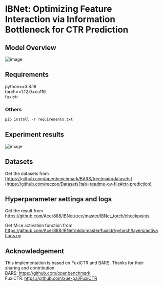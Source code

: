 # IBNet: Optimizing Feature Interaction via Information Bottleneck for CTR Prediction
## Model Overview
![image](https://github.com/Acer888/IBNet/assets/45092309/26acd9bf-31de-485b-8cc6-f6c74df51e98)


## Requirements
python==3.8.18  
torch==1.12.0+cu116  
fuxictr  

### Others
```python
pip install -r requirements.txt
```

## Experiment results
![image](https://github.com/Acer888/IBNet/assets/45092309/dc701693-b95f-4387-a202-d862a64a2585)


## Datasets
Get the datasets from [https://github.com/openbenchmark/BARS/tree/main/datasets](https://github.com/reczoo/Datasets?tab=readme-ov-file#ctr-prediction)



## Hyperparameter settings and logs

Get the result from https://github.com/Acer888/IBNet/tree/master/IBNet_torch/checkpoints

Get Mice activation function from https://github.com/Acer888/IBNet/blob/master/fuxictr/pytorch/layers/activations.py




## Acknowledgement
This implementation is based on FuxiCTR and BARS. Thanks for their sharing and contribution.  
BARS: https://github.com/openbenchmark  
FuxiCTR: https://github.com/xue-pai/FuxiCTR
